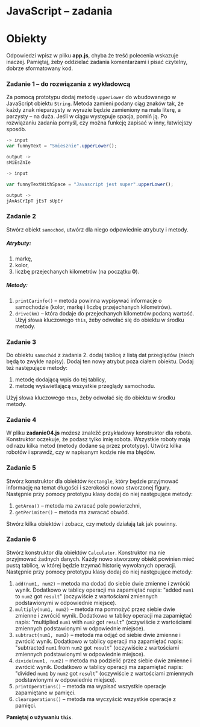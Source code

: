 # JavaScript &ndash; zadania
# Obiekty

Odpowiedzi wpisz w pliku **app.js**, chyba że treść polecenia wskazuje inaczej.
Pamiętaj, żeby oddzielać zadania komentarzami i pisać czytelny, dobrze sformatowany kod.


### Zadanie 1 &ndash; do rozwiązania z wykładowcą

Za pomocą prototypu dodaj metodę ```upperLower``` do wbudowanego w JavaScript obiektu ```String```. Metoda zamieni podany ciąg znaków tak, że każdy znak nieparzysty w wyrazie będzie zamieniony na mała literę, a parzysty &ndash; na duża.
Jeśli w ciągu występuje spacja, pomiń ją.
Po rozwiązaniu zadania pomyśl, czy można funkcję zapisać w inny, łatwiejszy sposób.

```JavaScript
-> input
var funnyText = "Smiesznie".upperLower();

output ->
sMiEsZnIe

-> input

var funnyTextWithSpace = "Javascript jest super".upperLower();

output ->
jAvAsCrIpT jEsT sUpEr
```

### Zadanie 2
Stwórz obiekt `samochód`, utwórz dla niego odpowiednie atrybuty i metody.
##### Atrybuty:
1. markę,
2. kolor,
3. liczbę przejechanych kilometrów (na początku **0**).

##### Metody:
1. ```printCarinfo()``` &ndash; metoda powinna wypisywać informacje o samochodzie (kolor, markę i liczbę przejechanych kilometrów).
2. ```drive(km)``` &ndash; która dodaje do przejechanych kilometrów podaną wartość. Użyj słowa kluczowego ```this```, żeby odwołać się do obiektu w środku metody.

### Zadanie 3
Do obiektu `samochód` z zadania 2. dodaj tablicę z listą dat przeglądów (niech będą to zwykłe napisy). Dodaj ten nowy atrybut poza ciałem obiektu.
Dodaj też następujące metody:
 1. metodę dodającą wpis do tej tablicy,
 2. metodę wyświetlającą wszystkie przeglądy samochodu.

Użyj słowa kluczowego ```this```, żeby odwołać się do obiektu w środku metody.

### Zadanie 4
W pliku **zadanie04.js** możesz znaleźć przykładowy konstruktor dla robota. Konstruktor oczekuje, że podasz tylko imię robota.
Wszystkie roboty mają od razu kilka metod (metody dodane są przez prototypy).
Utwórz kilka robotów i sprawdź, czy w napisanym kodzie nie ma błędów.

### Zadanie 5

Stwórz konstruktor dla obiektów ```Rectangle```, który będzie przyjmować informację na temat długości i szerokości nowo stworzonej figury.
Następnie przy pomocy prototypu klasy dodaj do niej następujące metody:
  1. ```getArea()``` &ndash; metoda ma zwracać pole powierzchni,
  2. ```getPerimiter()``` &ndash; metoda ma zwracać obwód.

Stwórz kilka obiektów i zobacz, czy metody działają tak jak powinny.

### Zadanie 6

Stwórz konstruktor dla obiektów ```Calculator```. Konstruktor ma nie przyjmować żadnych danych. Każdy nowo stworzony obiekt powinien mieć pustą tablicę, w której będzie trzymać historię wywołanych operacji.
Następnie przy pomocy prototypu klasy dodaj do niej następujące metody:
  1. ```add(num1, num2)``` &ndash; metoda ma dodać do siebie dwie zmienne i zwrócić wynik. Dodatkowo w tablicy operacji ma zapamiętać napis: "added ```num1``` to ```num2``` got ```result```" (oczywiście z wartościami zmiennych podstawionymi w odpowiednie miejsce).
  2. ```multiply(num1, num2)``` &ndash; metoda ma pomnożyć przez siebie dwie zmienne i zwrócić wynik. Dodatkowo w tablicy operacji ma zapamiętać napis: "multiplied ```num1``` with ```num2``` got ```result```" (oczywiście z wartościami zmiennych podstawionymi w odpowiednie miejsce).  
  3. ```subtract(num1, num2)``` &ndash; metoda ma odjąć od siebie dwie zmienne i zwrócić wynik. Dodatkowo w tablicy operacji ma zapamiętać napis: "subtracted ```num1``` from ```num2``` got ```result```" (oczywiście z wartościami zmiennych podstawionymi w odpowiednie miejsce).  
  4. ```divide(num1, num2)``` &ndash; metoda ma podzielić przez siebie dwie zmienne i zwrócić wynik. Dodatkowo w tablicy operacji ma zapamiętać napis: "divided ```num1``` by ```num2``` got ```result```" (oczywiście z wartościami zmiennych podstawionymi w odpowiednie miejsce).  
  5. ```printOperations()``` &ndash; metoda ma wypisać wszystkie operacje zapamiętane w pamięci.
  6. ```clearoperations()``` &ndash; metoda ma wyczyścić wszystkie operacje z pamięci.

**Pamiętaj o używaniu ```this```**.

